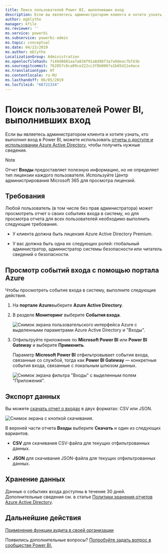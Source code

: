 ```yaml
---
title: Поиск пользователей Power BI, выполнивших вход
description: Если вы являетесь администратором клиента и хотите узнать, кто выполнил вход в Power BI, можете использовать отчеты о доступе и использовании Azure Active Directory, чтобы получить нужные сведения.
author: mgblythe
manager: kfile
ms.reviewer: ''
ms.service: powerbi
ms.subservice: powerbi-admin
ms.topic: conceptual
ms.date: 04/23/2019
ms.author: mblythe
LocalizationGroup: Administration
ms.openlocfilehash: 7149d8601aa7a834f91a8d98f3a7a9deac7bf43b
ms.sourcegitcommit: 762857c8ca09ce222cc3f8b006fa1b65d11e4ace
ms.translationtype: HT
ms.contentlocale: ru-RU
ms.lasthandoff: 06/05/2019
ms.locfileid: "66721334"
---
```

# <a name="find-power-bi-users-that-have-signed-in"></a>Поиск пользователей Power BI, выполнивших вход

Если вы являетесь администратором клиента и хотите узнать, кто выполнил вход в Power BI, можете использовать [отчеты о доступе и использовании Azure Active Directory](/azure/active-directory/reports-monitoring/concept-sign-ins), чтобы получить нужные сведения.

> [!NOTE]
> Отчет **Входы** предоставляет полезную информацию, но не определяет тип лицензии каждого пользователя. Используйте Центр администрирования Microsoft 365 для просмотра лицензий.

## <a name="requirements"></a>Требования

Любой пользователь (в том числе без прав администратора) может просмотреть отчет о своих событиях входа в систему, но для просмотра отчета для всех пользователей необходимо выполнить следующие требования.

* У клиента должна быть лицензия Azure Active Directory Premium.

* У вас должна быть одна их следующих ролей: глобальный администратор, администратор системы безопасности или читатель сведений о безопасности.

## <a name="use-the-azure-portal-to-view-sign-ins"></a>Просмотр событий входа с помощью портала Azure

Чтобы просмотреть событие входа в систему, выполните следующие действия.

1. На **портале Azure**выберите **Azure Active Directory**.

1. В разделе **Мониторинг** выберите **События входа**.
   
    ![Снимок экрана пользовательского интерфейса Azure с выделенными параметрами Azure Active Directory и "Входы".](media/service-admin-access-usage/azure-portal-sign-ins.png)

1. Отфильтруйте приложение по **Microsoft Power BI** или **Power BI Gateway** и выберите **Применить**.

    Параметр **Microsoft Power BI** отфильтровывает события входа, связанные со службой, тогда как **Power BI Gateway** — конкретные события входа, связанные с локальным шлюзом данных.
   
    ![Снимок экрана фильтра "Входы" с выделенным полем "Приложения".](media/service-admin-access-usage/sign-in-filter.png)

## <a name="export-the-data"></a>Экспорт данных

Вы можете [скачать отчет о входах](/azure/active-directory/reports-monitoring/quickstart-download-sign-in-report) в двух форматах: CSV или JSON.

![Снимок экрана с кнопкой скачивания.](media/service-admin-access-usage/download-sign-in-data-csv.png)

В верхней части отчета **Входы** выберите **Скачать** и один из следующих вариантов.

* **CSV** для скачивания CSV-файла для текущих отфильтрованных данных.

* **JSON** для скачивания JSON-файла для текущих отфильтрованных данных.

## <a name="data-retention"></a>Хранение данных

Данные о событиях входа доступны в течение 30 дней. Дополнительные сведения см. в статье [Политики хранения отчетов Azure Active Directory](/azure/active-directory/reports-monitoring/reference-reports-data-retention).

## <a name="next-steps"></a>Дальнейшие действия

[Применение функции аудита в своей организации](service-admin-auditing.md)

Появились дополнительные вопросы? [Попробуйте задать вопрос в сообществе Power BI.](https://community.powerbi.com/)
